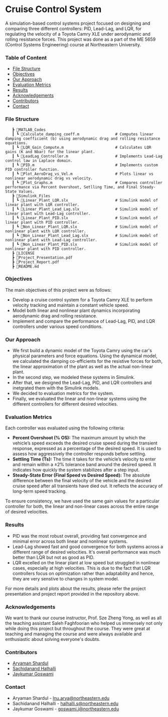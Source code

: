 # Cruise Control System
A simulation-based control systems project focused on designing and comparing three different controllers: PID, Lead-Lag, and LQR, for regulating the velocity of a Toyota Camry XLE under aerodynamic and rolling resistance forces. This project was done as a part of the ME 5659 (Control Systems Engineering) course at Northeastern University.

### Table of Content
* [File Structure](#file-structure)
* [Objectives](#objectives)
* [Our Approach](#our-approach)
* [Evaluation Metrics](#evaluation-metrics)
* [Results](#results)
* [Acknowledgements](#acknowledgements)
* [Contributors](#contributors)
* [Contact](#contact)

### File Structure
```
   ┣ 📂MATLAB_Codes       
   ┃ ┗ 📜Calculate_damping_coeff.m                # Computes linear damping coefficient (b) using aerodynamic drag and rolling resistance equations.                           
   ┃ ┗ 📜LQR_Gain_Compute.m                       # Calculates LQR gains (K and Nbar) for the linear plant.
   ┃ ┗ 📜LeadLag_Controller.m                     # Implements Lead-Lag control law in Laplace domain.
   ┃ ┗ 📜PID.m                                    # Implements custom PID controller function. 
   ┃ ┗ 📜Plot_AeroDrag_vs_Vel.m                   # Plots linear vs nonlinear aerodynamic drag vs velocity.
   ┃ ┗ 📜Plot_Graphs.m                            # Compares controller performance via Percent Overshoot, Setlling Time, and Final Steady-State Values. 
   ┣ 📂Simulink_Files                        
   ┃ ┗ 📜Linear_Plant_LQR.slx                     # Simulink model of linear plant with LQR controller.          
   ┃ ┗ 📜Linear_Plant_Lead_Lag.slx                # Simulink model of linear plant with Lead-Lag controller.
   ┃ ┗ 📜Linear_Plant_PID.slx                     # Simulink model of linear plant with PID controller.
   ┃ ┗ 📜Non_Linear_Plant_LQR.slx                 # Simulink model of nonlinear plant with LQR controller.   
   ┃ ┗ 📜Non_Linear_Plant_Lead_Lag.slx            # Simulink model of nonlinear plant with Lead-Lag controller.
   ┃ ┗ 📜Non_Linear_Plant_PID.slx                 # Simulink model of nonlinear plant with PID controller.
   ┣ 📜LICENSE
   ┣ 📜Project_Presentation.pdf
   ┣ 📜Project_Report.pdf
   ┣ 📜README.md
```

### Objectives
The main objectives of this project were as follows:
- Develop a cruise control system for a Toyota Camry XLE to perform velocity tracking and maintain a constant vehicle speed.
- Model both linear and nonlinear plant dynamics incorporating aerodynamic drag and rolling resistance.
- Implement and compare the performance of Lead-Lag, PID, and LQR controllers under various speed conditions.

### Our Approach
- We first build a dynamic model of the Toyota Camry using the car's physical parameters and force equations. Using the dynamical model, we calculated the damping co-efficients for the resistive forces for both, the linear approximation of the plant as well as the actual non-linear plant.
- In the second step, we modeled these systems in Simulink.
- After that, we designed the Lead-Lag, PID, and LQR controllers and inetgrated them with the Simulink models.
- We decided to evaluation metrics for the system.
- Finally, we evaluated the linear and non-linear systems using the different controllers for different desired velocities.

### Evaluation Metrics
Each controller was evaluated using the following criteria:
- <b> Percent Overshoot (% OS):</b> The maximum amount by which the vehicle’s speed exceeds the desired cruise speed during the transient response, expressed as a percentage of the desired speed. It is used to assess how aggressively the controller responds before settling.
- <b> Settling Time (Ts):</b> The time it takes for the vehicle’s velocity to enter and remain within a ±2% tolerance band around the desired speed. It indicates how quickly the system stabilizes after a step input.
- <b> Steady-State Error (Final Speed vs Desired Speed):</b> The absolute difference between the final velocity of the vehicle and the desired cruise speed after all transients have died out. It reflects the accuracy of long-term speed tracking.
  
To ensure consistency, we have used the same gain values for a particular controller for both, the linear and non-linear cases across the entire range of desired velocities. 

### Results
- PID was the most robust overall, providing fast convergence and minimal error across both linear and nonlinear systems.
- Lead-Lag showed fast and good convergence for both systems across a different range of desired velocities. It's overall performance was much better than LQR but not as good as PID. 
- LQR excelled on the linear plant at low speed but struggled in nonlinear cases, especially at high velocities. This is due to the fact that LQR controllers focus on optimization rather than adaptability and hence, they are very senstive to changes in system model.  

For more details and plots about the results, please refer the project presentation and project report provided in the repository above. 

### Acknowledgements
We want to thank our course instructor, Prof. Sze Zheng Yong, as well as all the teaching assistant Saleh Faghfoorian who helped us immensely not only while doing this project but throughout the course. They were great at teaching and managing the course and were always available and enthusiastic about solving everyone's doubts.

### Contributors
- [Aryaman Shardul](https://github.com/Aryaman22102002)
- [Sachidanand Halhalli](https://github.com/halhalli-s)
- [Jaykumar Goswami](https://github.com/Aryaman22102002/FAST_LIO_Loop_Closure_Test_On_NUANCE/blob/main)

### Contact
- Aryaman Shardul - lnu.arya@northeastern.edu
- Sachidanand Halhalli - halhalli.s@northeastern.edu
- Jaykumar Goswami - goswami.j@northeastern.edu
